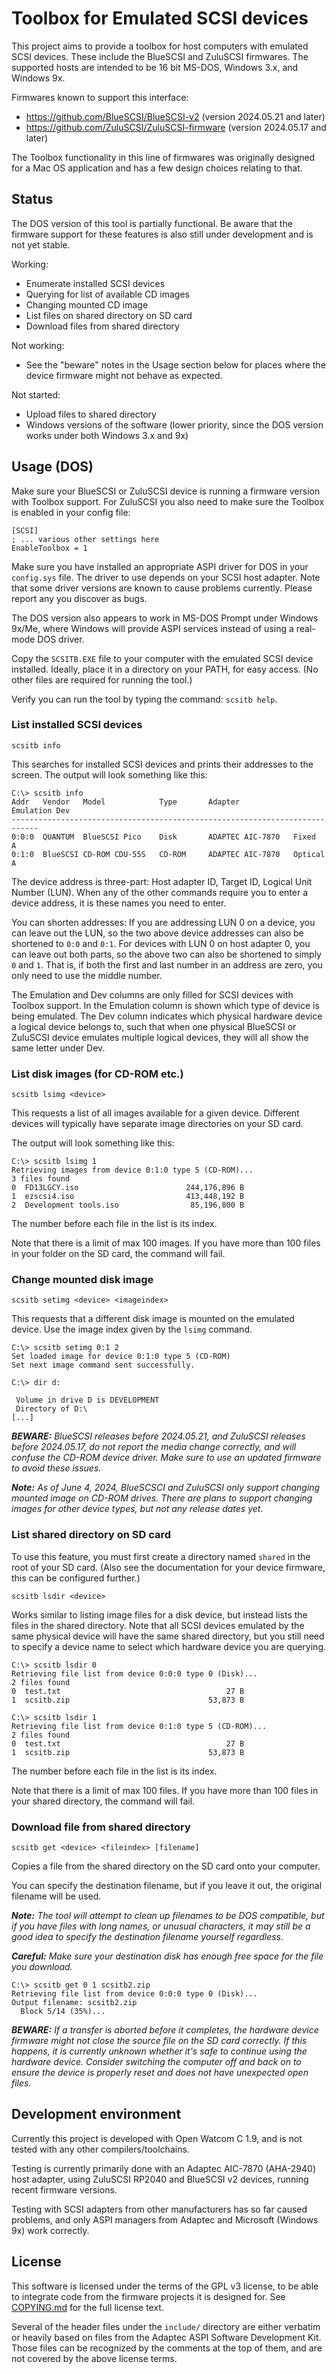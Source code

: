 # Toolbox for Emulated SCSI devices

This project aims to provide a toolbox for host computers with emulated SCSI devices.
These include the BlueSCSI and ZuluSCSI firmwares.
The supported hosts are intended to be 16 bit MS-DOS, Windows 3.x, and Windows 9x.

Firmwares known to support this interface:
* https://github.com/BlueSCSI/BlueSCSI-v2 (version 2024.05.21 and later)
* https://github.com/ZuluSCSI/ZuluSCSI-firmware (version 2024.05.17 and later)

The Toolbox functionality in this line of firmwares was originally designed for a
Mac OS application and has a few design choices relating to that.

## Status

The DOS version of this tool is partially functional.
Be aware that the firmware support for these features is also still under
development and is not yet stable.

Working:
- Enumerate installed SCSI devices
- Querying for list of available CD images
- Changing mounted CD image
- List files on shared directory on SD card
- Download files from shared directory

Not working:
- See the "beware" notes in the Usage section below for places where
  the device firmware might not behave as expected.

Not started:
- Upload files to shared directory
- Windows versions of the software
  (lower priority, since the DOS version works under both Windows 3.x and 9x)

## Usage (DOS)

Make sure your BlueSCSI or ZuluSCSI device is running a firmware version with
Toolbox support. For ZuluSCSI you also need to make sure the Toolbox is
enabled in your config file:
```
[SCSI]
; ... various other settings here
EnableToolbox = 1
```

Make sure you have installed an appropriate ASPI driver for DOS in your `config.sys` file.
The driver to use depends on your SCSI host adapter. Note that some driver versions
are known to cause problems currently. Please report any you discover as bugs.

The DOS version also appears to work in MS-DOS Prompt under Windows 9x/Me,
where Windows will provide ASPI services instead of using a real-mode DOS driver.

Copy the `SCSITB.EXE` file to your computer with the emulated SCSI device installed.
Ideally, place it in a directory on your PATH, for easy access.
(No other files are required for running the tool.)

Verify you can run the tool by typing the command: `scsitb help`.

### List installed SCSI devices

```
scsitb info
```

This searches for installed SCSI devices and prints their addresses to the screen.
The output will look something like this:

```
C:\> scsitb info
Addr   Vendor   Model            Type       Adapter            Emulation Dev
----------------------------------------------------------------------------
0:0:0  QUANTUM  BlueSCSI Pico    Disk       ADAPTEC AIC-7870   Fixed      A
0:1:0  BlueSCSI CD-ROM CDU-55S   CD-ROM     ADAPTEC AIC-7870   Optical    A
```

The device address is three-part: Host adapter ID, Target ID, Logical Unit Number (LUN).
When any of the other commands require you to enter a device address,
it is these names you need to enter.

You can shorten addresses: If you are addressing LUN 0 on a device,
you can leave out the LUN, so the two above device addresses can also be shortened to
`0:0` and `0:1`.
For devices with LUN 0 on host adapter 0, you can leave out both parts,
so the above two can also be shortened to simply `0` and `1`.
That is, if both the first and last number in an address are zero,
you only need to use the middle number.

The Emulation and Dev columns are only filled for SCSI devices with Toolbox support.
In the Emulation column is shown which type of device is being emulated.
The Dev column indicates which physical hardware device a logical device belongs to,
such that when one physical BlueSCSI or ZuluSCSI device emulates multiple logical devices,
they will all show the same letter under Dev.

### List disk images (for CD-ROM etc.)

```
scsitb lsimg <device>
```

This requests a list of all images available for a given device.
Different devices will typically have separate image directories
on your SD card.

The output will look something like this:

```
C:\> scsitb lsimg 1
Retrieving images from device 0:1:0 type 5 (CD-ROM)...
3 files found
0  FD13LGCY.iso                        244,176,896 B
1  ezscsi4.iso                         413,448,192 B
2  Development tools.iso                85,196,800 B
```

The number before each file in the list is its index.

Note that there is a limit of max 100 images. If you have more than
100 files in your folder on the SD card, the command will fail.

### Change mounted disk image

```
scsitb setimg <device> <imageindex>
```

This requests that a different disk image is mounted on the emulated device.
Use the image index given by the `lsimg` command.

```
C:\> scsitb setimg 0:1 2
Set loaded image for device 0:1:0 type 5 (CD-ROM)
Set next image command sent successfully.

C:\> dir d:

 Volume in drive D is DEVELOPMENT
 Directory of D:\
[...]
```

_**BEWARE:** BlueSCSI releases before 2024.05.21, and ZuluSCSI releases before
2024.05.17, do not report the media change correctly, and will confuse the CD-ROM
device driver. Make sure to use an updated firmware to avoid these issues._

_**Note:** As of June 4, 2024, BlueSCSCI and ZuluSCSI only support changing mounted
image on CD-ROM drives. There are plans to support changing images for other device
types, but not any release dates yet._

### List shared directory on SD card

To use this feature,
you must first create a directory named `shared` in the root of your SD card.
(Also see the documentation for your device firmware, this can be configured further.)

```
scsitb lsdir <device>
```

Works similar to listing image files for a disk device, but instead lists the files
in the shared directory. Note that all SCSI devices emulated by the same physical device
will have the same shared directory, but you still need to specify a device name to
select which hardware device you are querying.

```
C:\> scsitb lsdir 0
Retrieving file list from device 0:0:0 type 0 (Disk)...
2 files found
0  test.txt                                     27 B
1  scsitb.zip                               53,873 B

C:\> scsitb lsdir 1
Retrieving file list from device 0:1:0 type 5 (CD-ROM)...
2 files found
0  test.txt                                     27 B
1  scsitb.zip                               53,873 B
```

The number before each file in the list is its index.

Note that there is a limit of max 100 files. If you have more than
100 files in your shared directory, the command will fail.

### Download file from shared directory

```
scsitb get <device> <fileindex> [filename]
```

Copies a file from the shared directory on the SD card onto your computer.

You can specify the destination filename, but if you leave it out, the original
filename will be used.

_**Note:** The tool will attempt to clean up filenames to be DOS compatible,
but if you have files with long names, or unusual characters, it may still be
a good idea to specify the destination filename yourself regardless._

_**Careful:** Make sure your destination disk has enough free space for the
file you download._

```
C:\> scsitb get 0 1 scsitb2.zip
Retrieving file list from device 0:0:0 type 0 (Disk)...
Output filename: scsitb2.zip
  Block 5/14 (35%)...
```

_**BEWARE:** If a transfer is aborted before it completes, the hardware device
firmware might not close the source file on the SD card correctly.
If this happens, it is currently unknown whether it's safe to continue using
the hardware device. Consider switching the computer off and back on to ensure
the device is properly reset and does not have unexpected open files._

## Development environment

Currently this project is developed with Open Watcom C 1.9,
and is not tested with any other compilers/toolchains.

Testing is currently primarily done with an Adaptec AIC-7870 (AHA-2940) host adapter,
using ZuluSCSI RP2040 and BlueSCSI v2 devices, running recent firmware versions.

Testing with SCSI adapters from other manufacturers has so far caused problems,
and only ASPI managers from Adaptec and Microsoft (Windows 9x) work correctly.

## License

This software is licensed under the terms of the GPL v3 license,
to be able to integrate code from the firmware projects it is designed for.
See [COPYING.md](COPYING.md) for the full license text.

Several of the header files under the `include/` directory are either verbatim
or heavily based on files from the Adaptec ASPI Software Development Kit.
Those files can be recognized by the comments at the top of them, and are
not covered by the above license terms.
